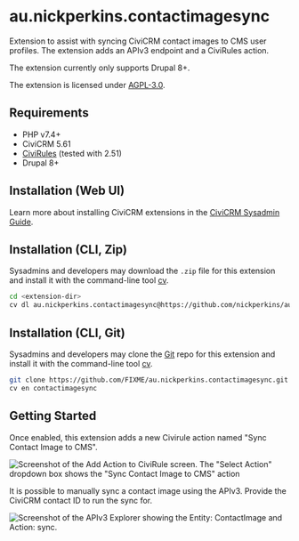 # au.nickperkins.contactimagesync

Extension to assist with syncing CiviCRM contact images to CMS user profiles. The extension adds an APIv3 endpoint and a CiviRules action.


The extension currently only supports Drupal 8+.

The extension is licensed under [AGPL-3.0](LICENSE.txt).

## Requirements

* PHP v7.4+
* CiviCRM 5.61
* [CiviRules](https://civicrm.org/extensions/civirules) (tested with 2.51)
* Drupal 8+

## Installation (Web UI)

Learn more about installing CiviCRM extensions in the [CiviCRM Sysadmin Guide](https://docs.civicrm.org/sysadmin/en/latest/customize/extensions/).

## Installation (CLI, Zip)

Sysadmins and developers may download the `.zip` file for this extension and
install it with the command-line tool [cv](https://github.com/civicrm/cv).

```bash
cd <extension-dir>
cv dl au.nickperkins.contactimagesync@https://github.com/nickperkins/au.nickperkins.contactimagesync/archive/main.zip
```
<!-- or
```bash
cd <extension-dir>
cv dl au.nickperkins.contactimagesync@https://lab.civicrm.org/extensions/au.nickperkins.contactimagesync/-/archive/main/au.nickperkins.contactimagesync-main.zip
``` -->

## Installation (CLI, Git)

Sysadmins and developers may clone the [Git](https://en.wikipedia.org/wiki/Git) repo for this extension and
install it with the command-line tool [cv](https://github.com/civicrm/cv).

```bash
git clone https://github.com/FIXME/au.nickperkins.contactimagesync.git
cv en contactimagesync
```
<!-- or
```bash
git clone https://lab.civicrm.org/extensions/au.nickperkins.contactimagesync.git
cv en contactimagesync
``` -->

## Getting Started

Once enabled, this extension adds a new Civirule action named "Sync Contact Image to CMS".

![Screenshot of the Add Action to CiviRule screen. The "Select Action" dropdown box shows the "Sync Contact Image to CMS" action](custom_action.png)

It is possible to manually sync a contact image using the APIv3. Provide the CiviCRM contact ID to run the sync for.

![Screenshot of the APIv3 Explorer showing the Entity: ContactImage and Action: sync.](apiv3.png)
